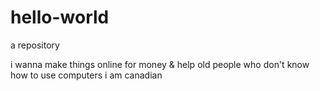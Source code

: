 # hello-world
a repository

i wanna make things online for money & help old people who don't know how to use computers
i am canadian
